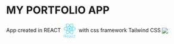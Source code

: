 # MY PORTFOLIO APP

App created in REACT <img src="https://raw.githubusercontent.com/devicons/devicon/master/icons/react/react-original-wordmark.svg" alt="react" width="40" height="40" align="center"/>  with css framework Tailwind CSS <img src="https://upload.wikimedia.org/wikipedia/commons/9/95/Tailwind_CSS_logo.svg"  width="auto" height="14" align="center" margin="1px"/>
